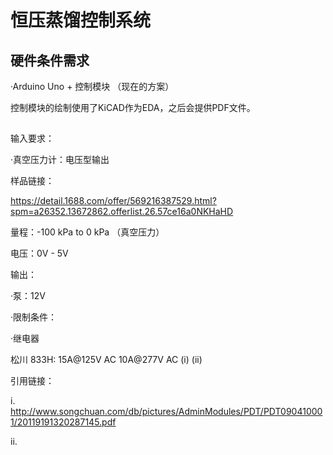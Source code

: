# 恒压蒸馏控制系统 

## 硬件条件需求

·Arduino Uno + 控制模块 （现在的方案）

控制模块的绘制使用了KiCAD作为EDA，之后会提供PDF文件。

##

输入要求：

·真空压力计：电压型输出

样品链接： 

https://detail.1688.com/offer/569216387529.html?spm=a26352.13672862.offerlist.26.57ce16a0NKHaHD

量程：-100 kPa to 0 kPa （真空压力）

电压：0V - 5V





输出：

·泵：12V

·限制条件：

·继电器

松川 833H: 15A@125V AC 10A@277V AC  (i) (ii) 







引用链接：

i. http://www.songchuan.com/db/pictures/AdminModules/PDT/PDT090410001/20119191320287145.pdf

ii. 

